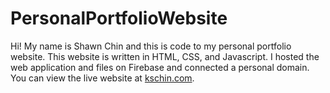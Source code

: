 # PersonalPortfolioWebsite
Hi! My name is Shawn Chin and this is code to my personal portfolio website. This website is written in HTML, CSS, and Javascript. I hosted the web application and files on Firebase and connected a personal domain. You can view the live website at [kschin.com](kschin.com). 
